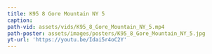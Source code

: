 ```yaml
---
title: K95 8 Gore Mountain NY 5
caption:
path-vid: assets/vids/K95_8_Gore_Mountain_NY_5.mp4
path-poster: assets/images/posters/K95_8_Gore_Mountain_NY_5.jpg
yt-url: 'https://youtu.be/Idai5r4oC2Y'
---
```

